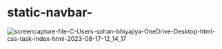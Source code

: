 # static-navbar-
![screencapture-file-C-Users-sohan-bhiyajiya-OneDrive-Desktop-html-css-task-index-html-2023-08-17-12_14_17](https://github.com/Sohan9725/static-navbar-/assets/113894253/81d82fff-89d7-4a7b-b01f-d2f6c1214a30)
